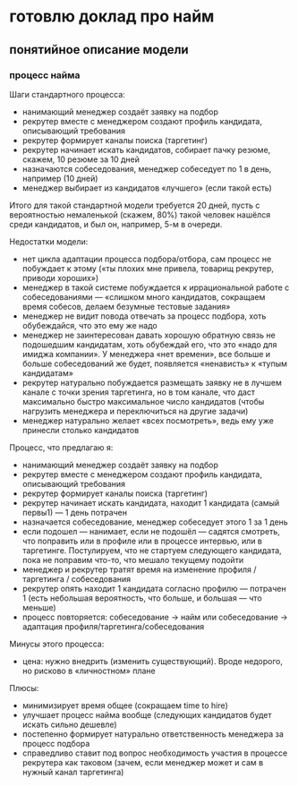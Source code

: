# готовлю доклад про найм

## понятийное описание модели

### процесс найма

Шаги стандартного процесса:
- нанимающий менеджер создаёт заявку на подбор
- рекрутер вместе с менеджером создают профиль кандидата, описывающий требования
- рекрутер формирует каналы поиска (таргетинг)
- рекрутер начинает искать кандидатов, собирает пачку резюме, скажем, 10 резюме за 10 дней
- назначаются собеседования, менеджер собеседует по 1 в день, например (10 дней)
- менеджер выбирает из кандидатов «лучшего» (если такой есть)

Итого для такой стандартной модели требуется 20 дней, пусть с вероятностью немаленькой (скажем, 80%) такой человек нашёлся среди кандидатов, и был он, например, 5-м в очереди.

Недостатки модели:
- нет цикла адаптации процесса подбора/отбора, сам процесс не побуждает к этому («ты плохих мне привела, товарищ рекрутер, приводи хороших»)
- менеджер в такой системе побуждается к иррациональной работе с собеседованиями — «слишком много кандидатов, сокращаем время собесов, делаем безумные тестовые задания»
- менеджер не видит повода отвечать за процесс подбора, хоть обубеждайся, что это ему же надо
- менеджер не заинтересован давать хорошую обратную связь не подошедшим кандидатам, хоть обубеждай его, что это «надо для имиджа компании». У менеджера «нет времени», все больше и больше собеседований же будет, появляется «ненависть» к «тупым кандидатам»
- рекрутер натурально побуждается размещать заявку не в лучшем канале с точки зрения таргетинга, но в том канале, что даст максимально быстро максимальное число кандидатов (чтобы нагрузить менеджера и переключиться на другие задачи)
- менеджер натурально желает «всех посмотреть», ведь ему уже принесли столько кандидатов

Процесс, что предлагаю я:
- нанимающий менеджер создаёт заявку на подбор
- рекрутер вместе с менеджером создают профиль кандидата, описывающий требования
- рекрутер формирует каналы поиска (таргетинг)
- рекрутер начинает искать кандидата, находит 1 кандидата (самый первы1) — 1 день потрачен
- назначается собеседование, менеджер собеседует этого 1 за 1 день
- если подошел — нанимает, если не подошёл — садятся смотреть, что поправить или в профиле или в процессе интервью, или в таргетинге. Постулируем, что не стартуем следующего кандидата, пока не поправим что-то, что мешало текущему подойти
- менеджер и рекрутер тратят время на изменение профиля / таргетинга / собеседования
- рекрутер опять находит 1 кандидата согласно профилю — потрачен 1 (есть небольшая вероятность, что больше, и большая — что меньше)
- процесс повторяется: собеседование -> найм или собеседование -> адаптация профиля/таргетинга/собеседования

Минусы этого процесса:
- цена: нужно внедрить (изменить существующий). Вроде недорого, но рисково в «личностном» плане

Плюсы:
- минимизирует время общее (сокращаем time to hire)
- улучшает процесс найма вообще (следующих кандидатов будет искать сильно дешевле)
- постепенно формирует натурально ответственность менеджера за процесс подбора
- справедливо ставит под вопрос необходимость участия в процессе рекрутера как таковом (зачем, если менеджер может и сам в нужный канал таргетинга)
